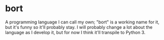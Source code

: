 # bort
A programming language I can call my own; "bort" is a working name for it, but it's funny so it'll probably stay. I will probably change a lot about the language as I develop it, but for now I think it'll transpile to Python 3.
